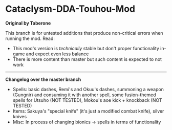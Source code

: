 # Cataclysm-DDA-Touhou-Mod
**Original by Taberone**

This branch is for untested additions that produce non-critical errors when running the mod. Read:
* This mod's version is *technically* stable but don't proper functionality in-game and expect even less balance
* There is more content than master but such content is expected to not work

----

**Changelog over the master branch**
* Spells: basic dashes, Remi's and Okuu's dashes, summoning a weapon (Gungnir) and consuming it with another spell, some fusion-themed spells for Utsuho (NOT TESTED), Mokou's aoe kick + knockback (NOT TESTED)
* Items: Sakuya's "special knife" (it's just a modified combat knife), silver knives
* Misc: In process of changing bionics -> spells in terms of functionality
